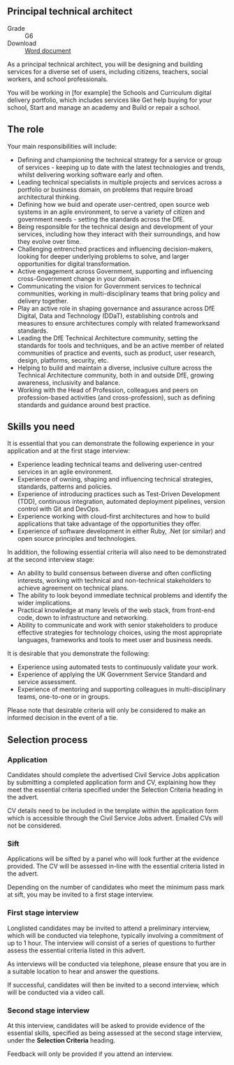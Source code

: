 ## Principal technical architect

<dl class="govuk-summary-list">
  <div class="govuk-summary-list__row">
    <dt class="govuk-summary-list__key">
      Grade
    </dt>
    <dd class="govuk-summary-list__value">
      G6
    </dd>
  </div>
   <div class="govuk-summary-list__row" data-ignore="true">
    <dt class="govuk-summary-list__key">
      Download
    </dt>
    <dd class="govuk-summary-list__value">
      <a href="word">Word document</a>
    </dd>
  </div></dl>


As a principal technical architect, you will be designing and building services for a diverse set of users, including citizens, teachers, social workers, and school professionals.

You will be working in [for example] the Schools and Curriculum digital delivery portfolio, which includes services like Get help buying for your school, Start and manage an academy and Build or repair a school.

## The role

Your main responsibilities will include:

- Defining and championing the technical strategy for a service or group of services - keeping up to date with the latest technologies and trends, whilst delivering working software early and often.
- Leading technical specialists in multiple projects and services across a portfolio or business domain, on problems that require broad architectural thinking.
- Defining how we buid and operate user-centred, open source web systems in an agile environment, to serve a variety of citizen and government needs - setting the standards across the DfE.
- Being responsible for the technical design and development of your services, including how they interact with their surroundings, and how they evolve over time.
- Challenging entrenched practices and influencing decision-makers, looking for deeper underlying problems to solve, and larger opportunities for digital transformation.
- Active engagement across Government, supporting and influencing cross-Government change in your domain.
- Communicating the vision for Government services to technical communities, working in multi-disciplinary teams that bring policy and delivery together.
- Play an active role in shaping governance and assurance across DfE Digital, Data and Technology (DDaT), establishing controls and measures to ensure architectures comply with related frameworksand standards.
- Leading the DfE Technical Architecture community, setting the standards for tools and techniques, and be an active member of related communities of practice and events, such as product, user research, design, platforms, security, etc.
- Helping to build and maintain a diverse, inclusive culture across the Technical Architecture community, both in and outside DfE, growing awareness, inclusivity and balance.
- Working with the Head of Profession, colleagues and peers on profession-based activities (and cross-profession), such as defining standards and guidance around best practice.

## Skills you need

It is essential that you can demonstrate the following experience in your application and at the first stage interview:

- Experience leading technical teams and delivering user-centred services in an agile environment.
- Experience of owning, shaping and influencing technical strategies, standards, patterns and policies.
- Experience of introducing practices such as Test-Driven Development (TDD), continuous integration, automated deployment pipelines, version control with Git and DevOps.
- Experience working with cloud-first architectures and how to build applications that take advantage of the opportunities they offer.
- Experience of software development in either Ruby, .Net (or similar) and open source principles and technologies.

In addition, the following essential criteria will also need to be demonstrated at the second interview stage:

- An ability to build consensus between diverse and often conflicting interests, working with technical and non-technical stakeholders to achieve agreement on technical plans.
- The ability to look beyond immediate technical problems and identify the wider implications.
- Practical knowledge at many levels of the web stack, from front-end code, down to infrastructure and networking.
- Ability to communicate and work with senior stakeholders to produce effective strategies for technology choices, using the most appropriate languages, frameworks and tools to meet user and business needs.

It is desirable that you demonstrate the following:

- Experience using automated tests to continuously validate your work.
- Experience of applying the UK Government Service Standard and service assessment.
- Experience of mentoring and supporting colleagues in multi-disciplinary teams, one-to-one or in groups.

Please note that desirable criteria will only be considered to make an informed decision in the event of a tie.

## Selection process

### Application

Candidates should complete the advertised Civil Service Jobs application by submitting a completed application form and CV, explaining how they meet the essential criteria specified under the Selection Criteria heading in the advert.

CV details need to be included in the template within the application form which is accessible through the Civil Service Jobs advert. Emailed CVs will not be considered.

### Sift

Applications will be sifted by a panel who will look further at the evidence provided. The CV will be assessed in-line with the essential criteria listed in the advert.

Depending on the number of candidates who meet the minimum pass mark at sift, you may be invited to a first stage interview.

### First stage interview

Longlisted candidates may be invited to attend a preliminary interview, which will be conducted via telephone, typically involving a commitment of up to 1 hour. The interview will consist of a series of questions to further assess the essential criteria listed in this advert.

As interviews will be conducted via telephone, please ensure that you are in a suitable location to hear and answer the questions.

If successful, candidates will then be invited to a second interview, which will be conducted via a video call.

### Second stage interview

At this interview, candidates will be asked to provide evidence of the essential skills, specified as being assessed at the second stage interview, under the **Selection Criteria** heading.

Feedback will only be provided if you attend an interview.